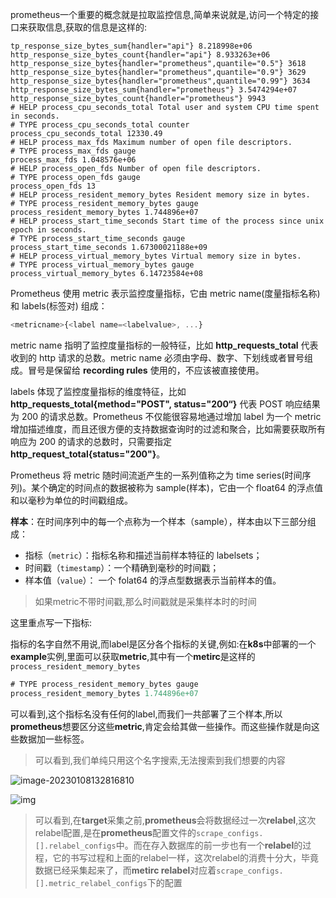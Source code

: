 prometheus一个重要的概念就是拉取监控信息,简单来说就是,访问一个特定的接口来获取信息,获取的信息是这样的:

```
tp_response_size_bytes_sum{handler="api"} 8.218998e+06
http_response_size_bytes_count{handler="api"} 8.933263e+06
http_response_size_bytes{handler="prometheus",quantile="0.5"} 3618
http_response_size_bytes{handler="prometheus",quantile="0.9"} 3629
http_response_size_bytes{handler="prometheus",quantile="0.99"} 3634
http_response_size_bytes_sum{handler="prometheus"} 3.5474294e+07
http_response_size_bytes_count{handler="prometheus"} 9943
# HELP process_cpu_seconds_total Total user and system CPU time spent in seconds.
# TYPE process_cpu_seconds_total counter
process_cpu_seconds_total 12330.49
# HELP process_max_fds Maximum number of open file descriptors.
# TYPE process_max_fds gauge
process_max_fds 1.048576e+06
# HELP process_open_fds Number of open file descriptors.
# TYPE process_open_fds gauge
process_open_fds 13
# HELP process_resident_memory_bytes Resident memory size in bytes.
# TYPE process_resident_memory_bytes gauge
process_resident_memory_bytes 1.744896e+07
# HELP process_start_time_seconds Start time of the process since unix epoch in seconds.
# TYPE process_start_time_seconds gauge
process_start_time_seconds 1.67300021188e+09
# HELP process_virtual_memory_bytes Virtual memory size in bytes.
# TYPE process_virtual_memory_bytes gauge
process_virtual_memory_bytes 6.14723584e+08
```

Prometheus 使用 metric 表示监控度量指标，它由 metric name(度量指标名称) 和 labels(标签对) 组成：

```javascript
<metricname>{<label name=<labelvalue>, ...}
```

metric name 指明了监控度量指标的一般特征，比如 **http_requests_total** 代表收到的 http 请求的总数。metric name 必须由字母、数字、下划线或者冒号组成。冒号是保留给 **recording rules** 使用的，不应该被直接使用。

labels 体现了监控度量指标的维度特征，比如 **http_requests_total{method="POST", status="200“}** 代表 POST 响应结果为 200 的请求总数。Prometheus 不仅能很容易地通过增加 label 为一个 metric 增加描述维度，而且还很方便的支持数据查询时的过滤和聚合，比如需要获取所有响应为 200 的请求的总数时，只需要指定 **http_request_total{status="200"}**。

Prometheus 将 metric 随时间流逝产生的一系列值称之为 time series(时间序列)。某个确定的时间点的数据被称为 sample(样本)，它由一个 float64 的浮点值和以毫秒为单位的时间戳组成。

**样本**：在时间序列中的每一个点称为一个样本（sample），样本由以下三部分组成：

- 指标（`metric`）：指标名称和描述当前样本特征的 labelsets；
- 时间戳（`timestamp`）：一个精确到毫秒的时间戳；
- 样本值（`value`）： 一个 folat64 的浮点型数据表示当前样本的值。

> 如果metric不带时间戳,那么时间戳就是采集样本时的时间

这里重点写一下指标:

指标的名字自然不用说,而label是区分各个指标的关键,例如:在**k8s**中部署的一个**example**实例,里面可以获取**metric**,其中有一个**metirc**是这样的`process_resident_memory_bytes`

```javascript
# TYPE process_resident_memory_bytes gauge
process_resident_memory_bytes 1.744896e+07
```

可以看到,这个指标名没有任何的label,而我们一共部署了三个样本,所以**prometheus**想要区分这些**metric**,肯定会给其做一些操作。而这些操作就是向这些数据加一些标签。

>  可以看到,我们单纯只用这个名字搜索,无法搜索到我们想要的内容

![image-20230108132816810](https://cdn.jsdelivr.net/gh/2822132073/image/202301081328067.png)





![img](https://cdn.jsdelivr.net/gh/2822132073/image/202301081338571.png)

> 可以看到,在**target**采集之前,**prometheus**会将数据经过一次**relabel**,这次relabel配置,是在**prometheus**配置文件的`scrape_configs.[].relabel_configs`中。而在存入数据库的前一步也有一个**relabel**的过程，它的书写过程和上面的relabel一样，这次relabel的消费十分大，毕竟数据已经采集起来了，而**metirc relabel**对应着`scrape_configs.[].metric_relabel_configs`下的配置